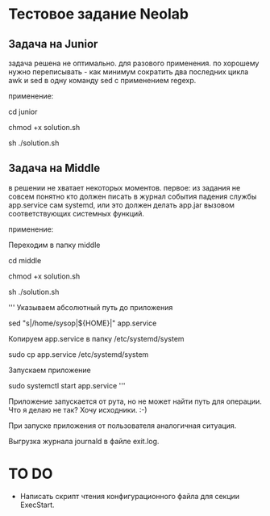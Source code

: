 # Тестовое задание Neolab


## Задача на Junior


задача решена не оптимально. для разового применения. по хорошему нужно переписывать - как минимум сократить два последних цикла awk и sed в одну команду sed с применением regexp.

применение:

cd junior

chmod +x solution.sh

sh ./solution.sh

## Задача на Middle

в решении не хватает некоторых моментов. первое: из задания не совсем понятно кто должен писать в журнал события падения службы app.service сам systemd, или это должен делать app.jar вызовом соответствующих системных функций.

применение:

Переходим в папку middle

cd middle

chmod +x solution.sh

sh ./solution.sh

'''
Указываем абсолютный путь до приложения

sed "s|\/home\/sysop|${HOME}|" app.service

Копируем app.service в папку /etc/systemd/system

sudo cp app.service /etc/systemd/system

Запускаем приложение

sudo systemctl start app.service
'''

Приложение запускается от рута, но не может найти путь для операции. Что я делаю не так? Хочу исходники. :-)

При запуске приложения от пользователя аналогичная ситуация.

Выгрузка журнала journald в файле exit.log.

# TO DO

- Написать скрипт чтения конфигурационного файла для секции ExecStart.
